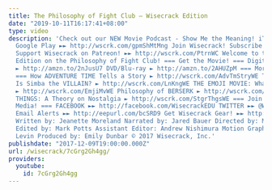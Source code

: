```yaml
---
title: The Philosophy of Fight Club – Wisecrack Edition
date: "2019-10-11T16:17:41+08:00"
type: video
description: 'Check out our NEW Movie Podcast - Show Me the Meaning! iTunes! ►► http://wscrk.com/ituShMtMng
  Google Play ►► http://wscrk.com/gpmShMtMng Join Wisecrack! Subscribe! ►► http://wscrk.com/SbscrbWC
  Support Wisecrack on Patreon! ►► http://wscrk.com/PtrnWC Welcome to this Wisecrack
  Edition on the Philosophy of Fight Club! === Get the Movie! === Digital Download
  ► http://amzn.to/2nJusU7 DVD/Blu-ray ► http://amzn.to/2AHUZpM === More Episodes!
  === How ADVENTURE TIME Tells a Story ► http://wscrk.com/AdvTmStryWE THE LION KING:
  Is Simba the VILLAIN? ► http://wscrk.com/LnKngWE THE EMOJI MOVIE: What Went Wrong?
  ► http://wscrk.com/EmjiMvWE Philosophy of BERSERK ► http://wscrk.com/BrsrkWE STRANGER
  THINGS: A Theory on Nostalgia ► http://wscrk.com/StgrThgsWE === Join us on Social
  Media! === FACEBOOK ►► http://facebook.com/WisecrackEDU TWITTER ►► @Wisecrack Get
  Email Alerts ►► http://eepurl.com/bcSRD9 Get Wisecrack Gear! ►► http://www.wisecrack.co/store
  Written by: Jeanette Moreland Narrated by: Jared Bauer Directed by: Michael Luxemburg
  Edited by: Mark Potts Assistant Editor: Andrew Nishimura Motion Graphics by: Drew
  Levin Produced by: Emily Dunbar © 2017 Wisecrack, Inc.'
publishdate: "2017-12-09T19:00:00.000Z"
url: /wisecrack/7cGrg2Gh4gg/
providers:
  youtube:
    id: 7cGrg2Gh4gg
---
```

